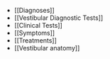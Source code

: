 - [[Diagnoses]]
- [[Vestibular Diagnostic Tests]]
- [[Clinical Tests]]
- [[Symptoms]]
- [[Treatments]]
- [[Vestibular anatomy]]